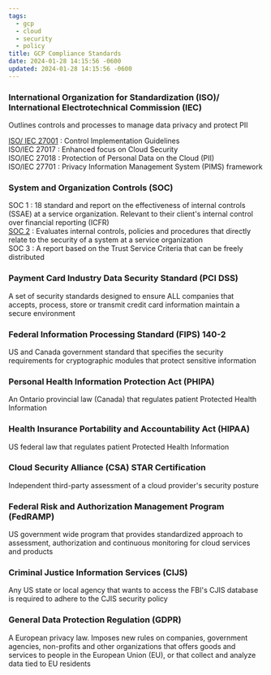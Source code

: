 ```yaml
---
tags:
  - gcp
  - cloud
  - security
  - policy
title: GCP Compliance Standards
date: 2024-01-28 14:15:56 -0600
updated: 2024-01-28 14:15:56 -0600
---
```


### International Organization for Standardization (ISO)/ International Electrotechnical Commission (IEC)
Outlines controls and processes to manage data privacy and protect PII

<u>ISO/ IEC 27001</u> : Control Implementation Guidelines  
ISO/IEC 27017 : Enhanced focus on Cloud Security  
ISO/IEC 27018 : Protection of Personal Data on the Cloud (PII)  
ISO/IEC 27701 : Privacy Information Management System (PIMS) framework

### System and Organization Controls (SOC)
SOC 1 : 18 standard and report on the effectiveness of internal controls (SSAE) at a service organization. Relevant to their client's internal control over financial reporting (ICFR)  
<u>SOC 2</u> : Evaluates internal controls, policies and procedures that directly relate to the security of a system at a service organization  
SOC 3 : A report based on the Trust Service Criteria that can be freely distributed

### Payment Card Industry Data Security Standard (PCI DSS)
A set of security standards designed to ensure ALL companies that accepts, process, store or transmit credit card information maintain a secure environment

### Federal Information Processing Standard (FIPS) 140-2
US and Canada government standard that specifies the security requirements for cryptographic modules that protect sensitive information

### Personal Health Information Protection Act (PHIPA)
An Ontario provincial law (Canada) that regulates patient Protected Health Information

### Health Insurance Portability and Accountability Act (HIPAA)
US federal law that regulates patient Protected Health Information

### Cloud Security Alliance (CSA) STAR Certification
Independent third-party assessment of a cloud provider's security posture

### Federal Risk and Authorization Management Program (FedRAMP)
US government wide program that provides standardized approach to assessment, authorization and continuous monitoring for cloud services and products

### Criminal Justice Information Services (CIJS)
Any US state or local agency that wants to access the FBI's CJIS database is required to adhere to the CJIS security policy

### General Data Protection Regulation (GDPR)
A European privacy law. Imposes new rules on companies, government agencies, non-profits and other organizations that offers goods and services to people in the European Union (EU), or that collect and analyze data tied to EU residents

